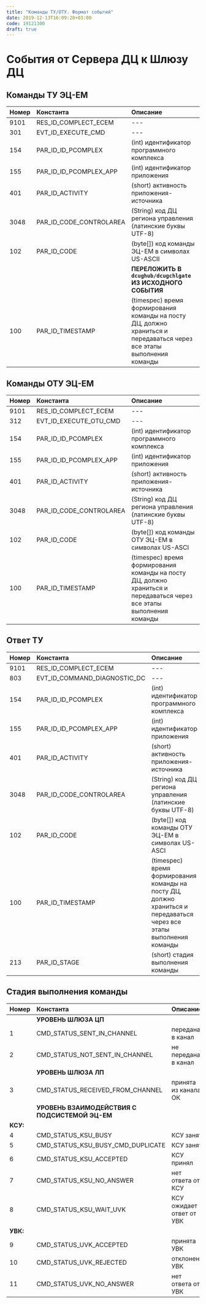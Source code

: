 ```yaml
---
title: "Команды ТУ/ОТУ. Формат событий"
date: 2019-12-13T16:09:28+03:00
code: 19121300
draft: true
---
```


# События от Сервера ДЦ к Шлюзу ДЦ

## Команды ТУ ЭЦ-ЕМ
| Номер |                        Константа                        |                                                       Описание                                                        |
|:------|:-------------------------------------------------------|:---------------------------------------------------------------------------------------------------------------------|
| 9101  |                  RES_ID_COMPLECT_ECEM                   |                                                          ---                                                          |
| 301   |                   EVT_ID_EXECUTE_CMD                    |                                                          ---                                                          |
| 154   |                   PAR_ID_ID_PCOMPLEX                    |                                      (int) идентификатор программного комплекса                                       |
| 155   |                 PAR_ID_ID_PCOMPLEX_APP                  |                                            (int) идентификатор приложения                                             |
| 401   |                     PAR_ID_ACTIVITY                     |                                        (short) активность приложения-источника                                        |
| 3048  |                 PAR_ID_CODE_CONTROLAREA                 |                              (String) код ДЦ региона управления (латинские буквы UTF-8)                               |
| 102   |                       PAR_ID_CODE                       |                                    (byte[]) код команды ЭЦ-ЕМ в символах US-ASCII                                     |
|       |  |  **ПЕРЕЛОЖИТЬ В `dcughub/dcugchlgate` ИЗ ИСХОДНОГО СОБЫТИЯ**                                                  |
| 100   |                    PAR_ID_TIMESTAMP                     | (timespec) время формирования команды на посту ДЦ, должно храниться и передаваться через все этапы выполнения команды |
## Команды ОТУ ЭЦ-ЕМ
| Номер |        Константа        |                                                       Описание                                                        |
|:------|:-----------------------|:---------------------------------------------------------------------------------------------------------------------|
| 9101  |  RES_ID_COMPLECT_ECEM   |                                                          ---                                                          |
| 312   | EVT_ID_EXECUTE_OTU_CMD  |                                                          ---                                                          |
| 154   |   PAR_ID_ID_PCOMPLEX    |                                      (int) идентификатор программного комплекса                                       |
| 155   | PAR_ID_ID_PCOMPLEX_APP  |                                            (int) идентификатор приложения                                             |
| 401   |     PAR_ID_ACTIVITY     |                                        (short) активность приложения-источника                                        |
| 3048  | PAR_ID_CODE_CONTROLAREA |                              (String) код ДЦ региона управления (латинские буквы UTF-8)                               |
| 102   |       PAR_ID_CODE       |                                   (byte[]) код команды ОТУ ЭЦ-ЕМ в символах US-ASCI                                   |
| 100   |    PAR_ID_TIMESTAMP     | (timespec) время формирования команды на посту ДЦ, должно храниться и передаваться через все этапы выполнения команды |
## Ответ ТУ
| Номер |          Константа           |                                                       Описание                                                        |
|:------|:----------------------------|:---------------------------------------------------------------------------------------------------------------------|
| 9101  |     RES_ID_COMPLECT_ECEM     |                                                          ---                                                          |
| 803   | EVT_ID_COMMAND_DIAGNOSTIC_DC |                                                          ---                                                          |
| 154   |      PAR_ID_ID_PCOMPLEX      |                                      (int) идентификатор программного комплекса                                       |
| 155   |    PAR_ID_ID_PCOMPLEX_APP    |                                            (int) идентификатор приложения                                             |
| 401   |       PAR_ID_ACTIVITY        |                                        (short) активность приложения-источника                                        |
| 3048  |   PAR_ID_CODE_CONTROLAREA    |                              (String) код ДЦ региона управления (латинские буквы UTF-8)                               |
| 102   |         PAR_ID_CODE          |                                   (byte[]) код команды ОТУ ЭЦ-ЕМ в символах US-ASCI                                   |
| 100   |       PAR_ID_TIMESTAMP       | (timespec) время формирования команды на посту ДЦ, должно храниться и передаваться через все этапы выполнения команды |
| 213   |         PAR_ID_STAGE         |                                           (short) стадия выполнения команды                                           |

## Стадия выполнения команды
| Номер    |                   Константа                    |         Описание         |
|:---------|:----------------------------------------------|:------------------------|
|          |              **УРОВЕНЬ ШЛЮЗА ЦП**              |                          |
| 1        |           CMD_STATUS_SENT_IN_CHANNEL           |     передана в канал     |
| 2        |         CMD_STATUS_NOT_SENT_IN_CHANNEL         |   не передана в канал    |
|          |              **УРОВЕНЬ ШЛЮЗА ЛП**              |                          |
| 3        |        CMD_STATUS_RECEIVED_FROM_CHANNEL        |   принята из канала ОК   |
|          | **УРОВЕНЬ ВЗАИМОДЕЙСТВИЯ С ПОДСИСТЕМОЙ ЭЦ-ЕМ** |                          |
| **КСУ:** |                                                |                          | 
| 4        |              CMD_STATUS_KSU_BUSY               |        КСУ занят         |
| 5        |       CMD_STATUS_KSU_BUSY_CMD_DUPLICATE        |        КСУ занят         |
| 6        |            CMD_STATUS_KSU_ACCEPTED             |        КСУ принял        |
| 7        |            CMD_STATUS_KSU_NO_ANSWER            |    нет ответа от КСУ     |
| 8        |            CMD_STATUS_KSU_WAIT_UVK             | КСУ ожидает ответ от УВК |
| **УВК:** |                                                |                          |
| 9        |            CMD_STATUS_UVK_ACCEPTED             |       принята УВК        |
| 10       |            CMD_STATUS_UVK_REJECTED             |      отклонена УВК       |
| 11       |            CMD_STATUS_UVK_NO_ANSWER            |    нет ответа от УВК     |
